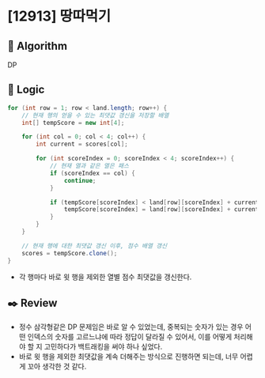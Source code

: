 # [12913] 땅따먹기

## :pushpin: **Algorithm**

DP

## :round_pushpin: **Logic**

```java
for (int row = 1; row < land.length; row++) {
    // 현재 행의 얻을 수 있는 최댓값 갱신을 저장할 배열
    int[] tempScore = new int[4];

    for (int col = 0; col < 4; col++) {
        int current = scores[col];

        for (int scoreIndex = 0; scoreIndex < 4; scoreIndex++) {
            // 현재 열과 같은 열은 패스
            if (scoreIndex == col) {
                continue;
            }

            if (tempScore[scoreIndex] < land[row][scoreIndex] + current) {
                tempScore[scoreIndex] = land[row][scoreIndex] + current;
            }
        }
    }

    // 현재 행에 대한 최댓값 갱신 이후, 점수 배열 갱신
    scores = tempScore.clone();
}
```

- 각 행마다 바로 윗 행을 제외한 열별 점수 최댓값을 갱신한다.

## :black_nib: **Review**

- 정수 삼각형같은 DP 문제임은 바로 알 수 있었는데, 중복되는 숫자가 있는 경우 어떤 인덱스의 숫자를 고르느냐에 따라 정답이 달라질 수 있어서, 이를 어떻게 처리해야 할 지 고민하다가 백트래킹을 써야 하나 싶었다.
- 바로 윗 행을 제외한 최댓값을 계속 더해주는 방식으로 진행하면 되는데, 너무 어렵게 꼬아 생각한 것 같다.
